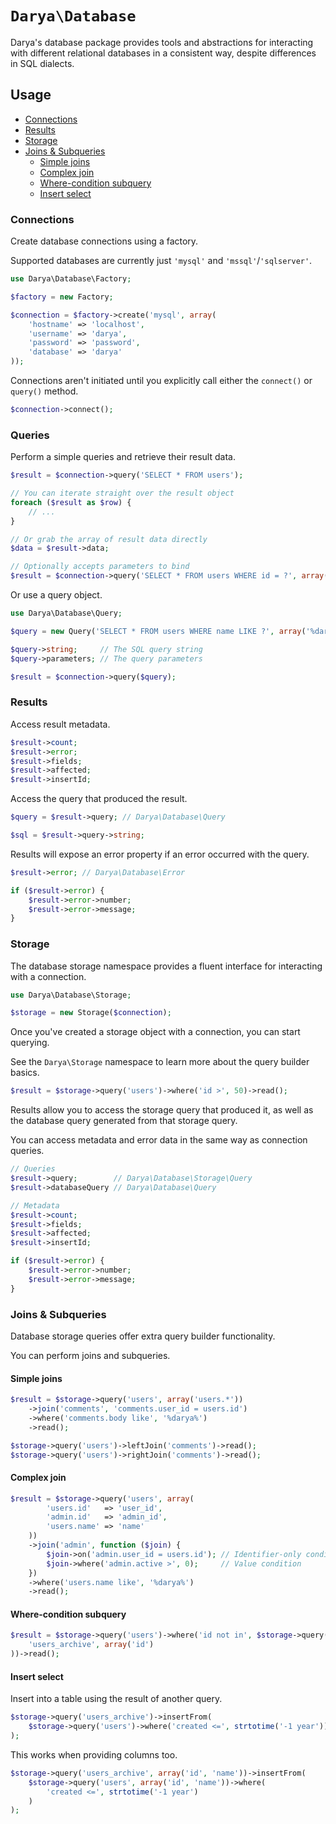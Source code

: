 # `Darya\Database`

Darya's database package provides tools and abstractions for interacting with
different relational databases in a consistent way, despite differences in SQL
dialects.

## Usage

- [Connections](#connections)
- [Results](#results)
- [Storage](#storage)
- [Joins & Subqueries](#joins-subqueries)
  - [Simple joins](#simple-joins)
  - [Complex join](#complex-join)
  - [Where-condition subquery](#where-condition-subquery)
  - [Insert select](#insert-select)

### Connections

Create database connections using a factory.

Supported databases are currently just `'mysql'` and `'mssql'`/`'sqlserver'`.

```php
use Darya\Database\Factory;

$factory = new Factory;

$connection = $factory->create('mysql', array(
	'hostname' => 'localhost',
	'username' => 'darya',
	'password' => 'password',
	'database' => 'darya'
));
```

Connections aren't initiated until you explicitly call either the `connect()` or
`query()` method.

```php
$connection->connect();
```

### Queries

Perform a simple queries and retrieve their result data.

```php
$result = $connection->query('SELECT * FROM users');

// You can iterate straight over the result object
foreach ($result as $row) {
	// ...
}

// Or grab the array of result data directly
$data = $result->data;

// Optionally accepts parameters to bind
$result = $connection->query('SELECT * FROM users WHERE id = ?', array(1));
```

Or use a query object.

```php
use Darya\Database\Query;

$query = new Query('SELECT * FROM users WHERE name LIKE ?', array('%darya%'));

$query->string;     // The SQL query string
$query->parameters; // The query parameters

$result = $connection->query($query);
```

### Results

Access result metadata.

```php
$result->count;
$result->error;
$result->fields;
$result->affected;
$result->insertId;
```

Access the query that produced the result.

```php
$query = $result->query; // Darya\Database\Query

$sql = $result->query->string;
```

Results will expose an error property if an error occurred with the query.

```php
$result->error; // Darya\Database\Error

if ($result->error) {
	$result->error->number;
	$result->error->message;
}
```

### Storage

The database storage namespace provides a fluent interface for interacting with
a connection.

```php
use Darya\Database\Storage;

$storage = new Storage($connection);
```

Once you've created a storage object with a connection, you can start querying.

See the `Darya\Storage` namespace to learn more about the query builder basics.

```php
$result = $storage->query('users')->where('id >', 50)->read();
```

Results allow you to access the storage query that produced it, as well as the
database query generated from that storage query.

You can access metadata and error data in the same way as connection queries.

```php
// Queries
$result->query;        // Darya\Database\Storage\Query
$result->databaseQuery // Darya\Database\Query

// Metadata
$result->count;
$result->fields;
$result->affected;
$result->insertId;

if ($result->error) {
	$result->error->number;
	$result->error->message;
}
```

### Joins & Subqueries

Database storage queries offer extra query builder functionality.

You can perform joins and subqueries.

#### Simple joins

```php
$result = $storage->query('users', array('users.*'))
	->join('comments', 'comments.user_id = users.id')
	->where('comments.body like', '%darya%')
	->read();

$storage->query('users')->leftJoin('comments')->read();
$storage->query('users')->rightJoin('comments')->read();
```

#### Complex join

```php
$result = $storage->query('users', array(
		'users.id'   => 'user_id',
		'admin.id'   => 'admin_id',
		'users.name' => 'name'
	))
	->join('admin', function ($join) {
		$join->on('admin.user_id = users.id'); // Identifier-only condition
		$join->where('admin.active >', 0);     // Value condition
	})
	->where('users.name like', '%darya%')
	->read();
```

#### Where-condition subquery

```php
$result = $storage->query('users')->where('id not in', $storage->query(
	'users_archive', array('id')
))->read();
```

#### Insert select

Insert into a table using the result of another query.

```php
$storage->query('users_archive')->insertFrom(
	$storage->query('users')->where('created <=', strtotime('-1 year'))
);
```

This works when providing columns too.

```php
$storage->query('users_archive', array('id', 'name'))->insertFrom(
	$storage->query('users', array('id', 'name'))->where(
		'created <=', strtotime('-1 year')
	)
);
```